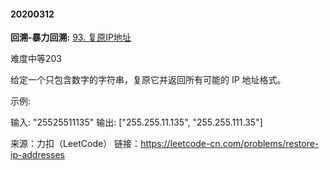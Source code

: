 #### 20200312

**回溯-暴力回溯:** [93. 复原IP地址](https://leetcode-cn.com/problems/restore-ip-addresses/)

难度中等203

给定一个只包含数字的字符串，复原它并返回所有可能的 IP 地址格式。

示例:

输入: "25525511135"
输出: ["255.255.11.135", "255.255.111.35"]

来源：力扣（LeetCode）
链接：https://leetcode-cn.com/problems/restore-ip-addresses


